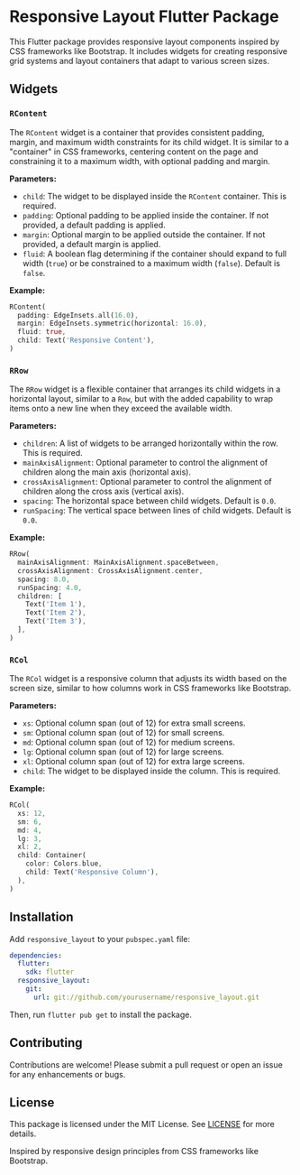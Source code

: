 # Responsive Layout Flutter Package

This Flutter package provides responsive layout components inspired by CSS frameworks like Bootstrap. It includes widgets for creating responsive grid systems and layout containers that adapt to various screen sizes.

## Widgets

### `RContent`

The `RContent` widget is a container that provides consistent padding, margin, and maximum width constraints for its child widget. It is similar to a "container" in CSS frameworks, centering content on the page and constraining it to a maximum width, with optional padding and margin.

**Parameters:**
- `child`: The widget to be displayed inside the `RContent` container. This is required.
- `padding`: Optional padding to be applied inside the container. If not provided, a default padding is applied.
- `margin`: Optional margin to be applied outside the container. If not provided, a default margin is applied.
- `fluid`: A boolean flag determining if the container should expand to full width (`true`) or be constrained to a maximum width (`false`). Default is `false`.

**Example:**

```dart
RContent(
  padding: EdgeInsets.all(16.0),
  margin: EdgeInsets.symmetric(horizontal: 16.0),
  fluid: true,
  child: Text('Responsive Content'),
)
```

### `RRow`

The `RRow` widget is a flexible container that arranges its child widgets in a horizontal layout, similar to a `Row`, but with the added capability to wrap items onto a new line when they exceed the available width.

**Parameters:**
- `children`: A list of widgets to be arranged horizontally within the row. This is required.
- `mainAxisAlignment`: Optional parameter to control the alignment of children along the main axis (horizontal axis).
- `crossAxisAlignment`: Optional parameter to control the alignment of children along the cross axis (vertical axis).
- `spacing`: The horizontal space between child widgets. Default is `0.0`.
- `runSpacing`: The vertical space between lines of child widgets. Default is `0.0`.

**Example:**

```dart
RRow(
  mainAxisAlignment: MainAxisAlignment.spaceBetween,
  crossAxisAlignment: CrossAxisAlignment.center,
  spacing: 8.0,
  runSpacing: 4.0,
  children: [
    Text('Item 1'),
    Text('Item 2'),
    Text('Item 3'),
  ],
)
```

### `RCol`

The `RCol` widget is a responsive column that adjusts its width based on the screen size, similar to how columns work in CSS frameworks like Bootstrap.

**Parameters:**
- `xs`: Optional column span (out of 12) for extra small screens.
- `sm`: Optional column span (out of 12) for small screens.
- `md`: Optional column span (out of 12) for medium screens.
- `lg`: Optional column span (out of 12) for large screens.
- `xl`: Optional column span (out of 12) for extra large screens.
- `child`: The widget to be displayed inside the column. This is required.

**Example:**

```dart
RCol(
  xs: 12,
  sm: 6,
  md: 4,
  lg: 3,
  xl: 2,
  child: Container(
    color: Colors.blue,
    child: Text('Responsive Column'),
  ),
)
```

## Installation

Add `responsive_layout` to your `pubspec.yaml` file:

```yaml
dependencies:
  flutter:
    sdk: flutter
  responsive_layout:
    git:
      url: git://github.com/yourusername/responsive_layout.git
```

Then, run `flutter pub get` to install the package.

## Contributing

Contributions are welcome! Please submit a pull request or open an issue for any enhancements or bugs.

## License

This package is licensed under the MIT License. See [LICENSE](LICENSE) for more details.

Inspired by responsive design principles from CSS frameworks like Bootstrap.
```

